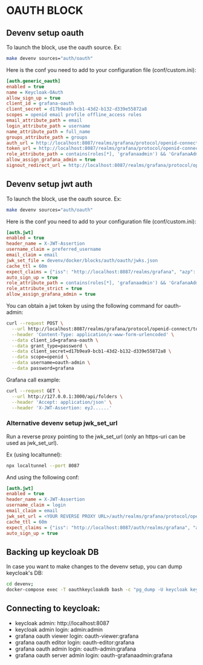 # OAUTH BLOCK

## Devenv setup oauth

To launch the block, use the oauth source. Ex:
```bash
make devenv sources="auth/oauth"
```

Here is the conf you need to add to your configuration file (conf/custom.ini):

```ini
[auth.generic_oauth]
enabled = true
name = Keycloak-OAuth
allow_sign_up = true
client_id = grafana-oauth
client_secret = d17b9ea9-bcb1-43d2-b132-d339e55872a8
scopes = openid email profile offline_access roles
email_attribute_path = email
login_attribute_path = username
name_attribute_path = full_name
groups_attribute_path = groups
auth_url = http://localhost:8087/realms/grafana/protocol/openid-connect/auth
token_url = http://localhost:8087/realms/grafana/protocol/openid-connect/token
role_attribute_path = contains(roles[*], 'grafanaadmin') && 'GrafanaAdmin' || contains(roles[*], 'admin') && 'Admin' || contains(roles[*], 'editor') && 'Editor' || 'Viewer'
allow_assign_grafana_admin = true
signout_redirect_url = http://localhost:8087/realms/grafana/protocol/openid-connect/logout?post_logout_redirect_uri=http%3A%2F%2Flocalhost%3A3000%2Flogin
```

## Devenv setup jwt auth

To launch the block, use the oauth source. Ex:

```bash
make devenv sources="auth/oauth"
```

Here is the conf you need to add to your configuration file (conf/custom.ini):

```ini
[auth.jwt]
enabled = true
header_name = X-JWT-Assertion
username_claim = preferred_username
email_claim = email
jwk_set_file = devenv/docker/blocks/auth/oauth/jwks.json
cache_ttl = 60m
expect_claims = {"iss": "http://localhost:8087/realms/grafana", "azp": "grafana-oauth"}
auto_sign_up = true
role_attribute_path = contains(roles[*], 'grafanaadmin') && 'GrafanaAdmin' || contains(roles[*], 'admin') && 'Admin' || contains(roles[*], 'editor') && 'Editor' || 'Viewer'
role_attribute_strict = true
allow_assign_grafana_admin = true
```

You can obtain a jwt token by using the following command for oauth-admin:

```sh
curl --request POST \
  --url http://localhost:8087/realms/grafana/protocol/openid-connect/token \
  --header 'Content-Type: application/x-www-form-urlencoded' \
  --data client_id=grafana-oauth \
  --data grant_type=password \
  --data client_secret=d17b9ea9-bcb1-43d2-b132-d339e55872a8 \
  --data scope=openid \
  --data username=oauth-admin \
  --data password=grafana
```


Grafana call example:

```sh
curl --request GET \
  --url http://127.0.0.1:3000/api/folders \
  --header 'Accept: application/json' \
  --header 'X-JWT-Assertion: eyJ......'
```

### Alternative devenv setup jwk_set_url

Run a reverse proxy pointing to the jwk_set_url (only an https-uri can be used as jwk_set_url).

Ex (using localtunnel):

```sh
npx localtunnel --port 8087
```

And using the following conf:

```ini
[auth.jwt]
enabled = true
header_name = X-JWT-Assertion
username_claim = login
email_claim = email
jwk_set_url = <YOUR REVERSE PROXY URL>/auth/realms/grafana/protocol/openid-connect/certs
cache_ttl = 60m
expect_claims = {"iss": "http://localhost:8087/auth/realms/grafana", "azp": "grafana-oauth"}
auto_sign_up = true
```

## Backing up keycloak DB

In case you want to make changes to the devenv setup, you can dump keycloak's DB:

```bash
cd devenv;
docker-compose exec -T oauthkeycloakdb bash -c "pg_dump -U keycloak keycloak" > docker/blocks/auth/oauth/cloak.sql
```

## Connecting to keycloak:

- keycloak admin:                     http://localhost:8087
- keycloak admin login:               admin:admin
- grafana oauth viewer login:         oauth-viewer:grafana
- grafana oauth editor login:         oauth-editor:grafana
- grafana oauth admin login:          oauth-admin:grafana
- grafana oauth server admin login:   oauth-grafanaadmin:grafana
